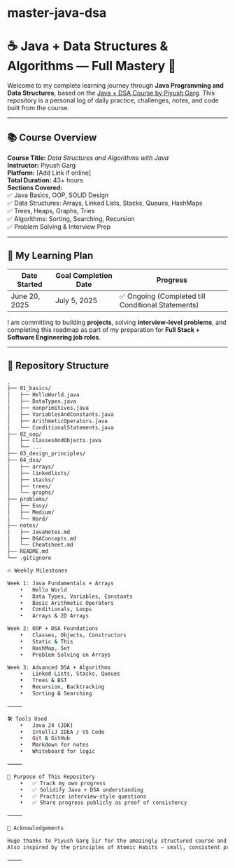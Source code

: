 # master-java-dsa

# ☕ Java + Data Structures & Algorithms — Full Mastery 🚀

Welcome to my complete learning journey through **Java Programming and Data Structures**, based on the [Java + DSA Course by Piyush Garg](#). This repository is a personal log of daily practice, challenges, notes, and code built from the course.

---

## 📚 Course Overview

**Course Title:** _Data Structures and Algorithms with Java_  
**Instructor:** Piyush Garg  
**Platform:** [Add Link if online]  
**Total Duration:** 43+ hours  
**Sections Covered:**  
✅ Java Basics, OOP, SOLID Design  
✅ Data Structures: Arrays, Linked Lists, Stacks, Queues, HashMaps  
✅ Trees, Heaps, Graphs, Tries  
✅ Algorithms: Sorting, Searching, Recursion  
✅ Problem Solving & Interview Prep

---

## 🧠 My Learning Plan

| Date Started  | Goal Completion Date | Progress   |
| ------------- | -------------------- | ---------- |
| June 20, 2025 | July 5, 2025         | ✅ Ongoing (Completed till Conditional Statements) |

I am committing to building **projects**, solving **interview-level problems**, and completing this roadmap as part of my preparation for **Full Stack + Software Engineering job roles**.

---

## 📁 Repository Structure

```bash
.
├── 01_basics/
│   ├── HelloWorld.java
│   ├── DataTypes.java
│   ├── nonprimitives.java
│   ├── VariablesAndConstants.java
│   ├── ArithmeticOperators.java
│   └── ConditionalStatements.java
├── 02_oop/
│   ├── ClassesAndObjects.java
│   └── ...
├── 03_design_principles/
├── 04_dsa/
│   ├── arrays/
│   ├── linkedlists/
│   ├── stacks/
│   ├── trees/
│   └── graphs/
├── problems/
│   ├── Easy/
│   ├── Medium/
│   └── Hard/
├── notes/
│   ├── JavaNotes.md
│   ├── DSAConcepts.md
│   └── Cheatsheet.md
├── README.md
└── .gitignore

🔥 Weekly Milestones

Week 1: Java Fundamentals + Arrays
	•	Hello World
	•	Data Types, Variables, Constants
	•	Basic Arithmetic Operators
	•	Conditionals, Loops
	•	Arrays & 2D Arrays

Week 2: OOP + DSA Foundations
	•	Classes, Objects, Constructors
	•	Static & This
	•	HashMap, Set
	•	Problem Solving on Arrays

Week 3: Advanced DSA + Algorithms
	•	Linked Lists, Stacks, Queues
	•	Trees & BST
	•	Recursion, Backtracking
	•	Sorting & Searching

⸻

🛠️ Tools Used
	•	Java 24 (JDK)
	•	IntelliJ IDEA / VS Code
	•	Git & GitHub
	•	Markdown for notes
	•	Whiteboard for logic

⸻

📌 Purpose of This Repository
	•	✅ Track my own progress
	•	✅ Solidify Java + DSA understanding
	•	✅ Practice interview-style questions
	•	✅ Share progress publicly as proof of consistency

⸻

🙏 Acknowledgements

Huge thanks to Piyush Garg Sir for the amazingly structured course and the clarity of explanation.
Also inspired by the principles of Atomic Habits — small, consistent progress daily adds up.

⸻
